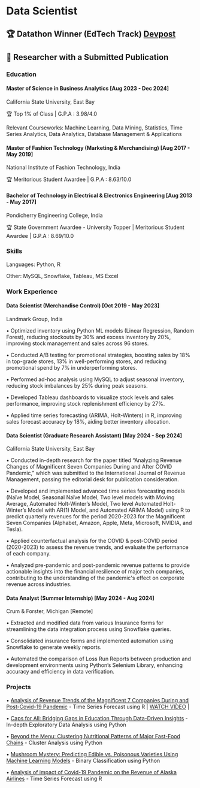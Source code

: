 
# Data Scientist
## 🏆 Datathon Winner (EdTech Track)  [Devpost](https://csueastbay-datathon-2024.devpost.com/project-gallery)         
## 🔬 Researcher with a Submitted Publication


### Education
#### Master of Science in Business Analytics  [Aug 2023 - Dec 2024]
California State University, East Bay

🏆 Top 1% of Class | G.P.A : 3.98/4.0

Relevant Courseworks: Machine Learning, Data Mining, Statistics, Time Series Analytics, Data Analytics, Database Management & Applications

#### Master of Fashion Technology (Marketing & Merchandising)  [Aug 2017 - May 2019]
National Institute of Fashion Technology, India

🏆 Meritorious Student Awardee | G.P.A : 8.63/10.0

#### Bachelor of Technology in Electrical & Electronics Engineering  [Aug 2013 - May 2017]
Pondicherry Engineering College, India

🏆 State Government Awardee - University Topper | Meritorious Student Awardee | G.P.A : 8.69/10.0

### Skills

Languages: Python, R 

Other: MySQL, Snowflake, Tableau, MS Excel

### Work Experience
#### Data Scientist (Merchandise Control) [Oct 2019 - May 2023]
Landmark Group, India

•	Optimized inventory using Python ML models (Linear Regression, Random Forest), reducing stockouts by 30% and excess inventory by 20%, improving stock management and sales across 96 stores.

•	Conducted A/B testing for promotional strategies, boosting sales by 18% in top-grade stores, 13% in well-performing stores, and reducing promotional spend by 7% in underperforming stores.

•	Performed ad-hoc analysis using MySQL to adjust seasonal inventory, reducing stock imbalances by 25% during peak seasons.

•	Developed Tableau dashboards to visualize stock levels and sales performance, improving stock replenishment efficiency by 27%.

•	Applied time series forecasting (ARIMA, Holt-Winters) in R, improving sales forecast accuracy by 18%, aiding better inventory allocation.

#### Data Scientist (Graduate Research Assistant) [May 2024 - Sep 2024]
California State University, East Bay

•	Conducted in-depth research for the paper titled “Analyzing Revenue Changes of Magnificent Seven Companies During and After COVID Pandemic,” which was submitted to the International Journal of Revenue Management, passing the editorial desk for publication consideration.

•	Developed and implemented advanced time series forecasting models (Naïve Model, Seasonal Naïve Model, Two level models with Moving Average, Automated Holt-Winter’s Model, Two level Automated Holt-Winter’s Model with AR(1) Model, and Automated ARIMA Model) using R to predict quarterly revenues for the period 2020-2023 for the Magnificent Seven Companies (Alphabet, Amazon, Apple, Meta, Microsoft, NVIDIA, and Tesla).

•	Applied counterfactual analysis for the COVID & post-COVID period (2020-2023) to assess the revenue trends, and evaluate the performance of each company.

•	Analyzed pre-pandemic and post-pandemic revenue patterns to provide actionable insights into the financial resilience of major tech companies, contributing to the understanding of the pandemic's effect on corporate revenue across industries.

#### Data Analyst (Summer Internship) [May 2024 - Aug 2024]
Crum & Forster, Michigan [Remote]

•	Extracted and modified data from various Insurance forms for streamlining the data integration process using Snowflake queries.

•	Consolidated insurance forms and implemented automation using Snowflake to generate weekly reports.

•	Automated the comparison of Loss Run Reports between production and development environments using Python’s Selenium Library, enhancing accuracy and efficiency in data verification.

### Projects


•	[Analysis of Revenue Trends of the Magnificent 7 Companies During and Post-Covid-19 Pandemic](https://github.com/harshini8-10/Magnificent7_Pandemic_RevenueAnalysis) - Time Series Forecast using R 
   | [WATCH VIDEO](https://youtu.be/QFhYwAtGUMQ?si=2vSNrMiRcu--jRH) |

•  [Caps for All: Bridging Gaps in Education Through Data-Driven Insights](https://github.com/harshini8-10/Caps-For-All) - In-depth Exploratory Data Analysis using Python

•	[Beyond the Menu: Clustering Nutritional Patterns of Major Fast-Food Chains](https://github.com/harshini8-10/FastFoodClustering) - Cluster Analysis using Python

•	[Mushroom Mystery: Predicting Edible vs. Poisonous Varieties Using Machine Learning Models](https://github.com/harshini8-10/Mushroom-Mystery) - Binary Classification using Python

•	[Analysis of impact of Covid-19 Pandemic on the Revenue of Alaska Airlines](https://github.com/harshini8-10/AlaskaAirlinesRevenueForecast) - Time Series Forecast using R




